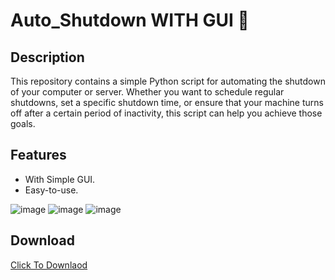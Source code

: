 # Auto_Shutdown WITH GUI 🤩

## Description

This repository contains a simple Python script for automating the shutdown of your computer or server. Whether you want to schedule regular shutdowns, set a specific shutdown time, or ensure that your machine turns off after a certain period of inactivity, this script can help you achieve those goals.


## Features

- With Simple GUI.
- Easy-to-use.

![image](https://github.com/Osama-Abd-El-Mohsen/Auto_Shutdown/assets/62304741/2b62a86a-9e8f-4e15-9a2b-200d01bc4347)
![image](https://github.com/Osama-Abd-El-Mohsen/Auto_Shutdown/assets/62304741/a8223229-6579-45a4-90ae-cc40b927100c)
![image](https://github.com/Osama-Abd-El-Mohsen/Auto_Shutdown/assets/62304741/a155ea2b-b4a8-41b3-b624-9618a5b04821)


## Download
[Click To Downlaod](https://github.com/Osama-Abd-El-Mohsen/Auto_Shutdown/releases/tag/V1.4)
